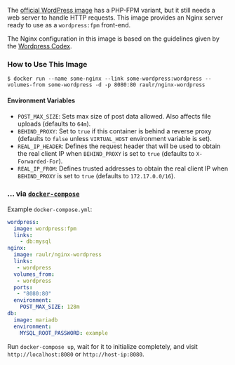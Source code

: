 
The [official WordPress image](https://hub.docker.com/_/wordpress/) has a PHP-FPM variant, but it still needs a web server to handle HTTP requests. This image provides an Nginx server ready to use as a `wordpress:fpm` front-end.

The Nginx configuration in this image is based on the guidelines given by the [Wordpress Codex](https://codex.wordpress.org/Nginx).

### How to Use This Image

    $ docker run --name some-nginx --link some-wordpress:wordpress --volumes-from some-wordpress -d -p 8080:80 raulr/nginx-wordpress

#### Environment Variables

* `POST_MAX_SIZE`: Sets max size of post data allowed. Also affects file uploads (defaults to `64m`).
* `BEHIND_PROXY`: Set to `true` if this container is behind a reverse proxy (defaults to `false` unless `VIRTUAL_HOST` environment variable is set).
* `REAL_IP_HEADER`: Defines the request header that will be used to obtain the real client IP when `BEHIND_PROXY` is set to `true` (defaults to `X-Forwarded-For`).
* `REAL_IP_FROM`: Defines trusted addresses to obtain the real client IP when `BEHIND_PROXY` is set to `true` (defaults to `172.17.0.0/16`).

### ... via [`docker-compose`](https://github.com/docker/compose)

Example `docker-compose.yml`:

```yaml
wordpress:
  image: wordpress:fpm
  links:
    - db:mysql
nginx:
  image: raulr/nginx-wordpress
  links:
   - wordpress
  volumes_from:
   - wordpress
  ports:
   - "8080:80"
  environment:
    POST_MAX_SIZE: 128m
db:
  image: mariadb
  environment:
    MYSQL_ROOT_PASSWORD: example
```

Run `docker-compose up`, wait for it to initialize completely, and visit `http://localhost:8080` or `http://host-ip:8080`.
